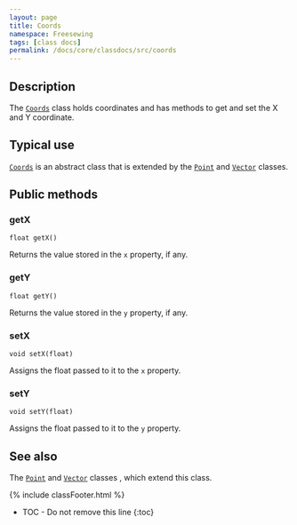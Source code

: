 ```yaml
---
layout: page
title: Coords
namespace: Freesewing
tags: [class docs]
permalink: /docs/core/classdocs/src/coords
---
```

## Description 

The [`Coords`](coords) class holds coordinates and has methods to
get and set the X and Y coordinate.

## Typical use

[`Coords`](coords) is an abstract class that is extended by the [`Point`](point) and 
[`Vector`](vector) classes.

## Public methods

### getX

```php?start_inline=1
float getX() 
```
Returns the value stored in the `x` property, if any.

### getY

```php?start_inline=1
float getY() 
```
Returns the value stored in the `y` property, if any.

### setX

```php?start_inline=1
void setX(float)
```
Assigns the float passed to it to the `x` property.

### setY

```php?start_inline=1
void setY(float)
```
Assigns the float passed to it to the `y` property.

## See also

The [`Point`](point) and [`Vector`](vector) classes
, which extend this class.

{% include classFooter.html %}
* TOC - Do not remove this line
{:toc}


